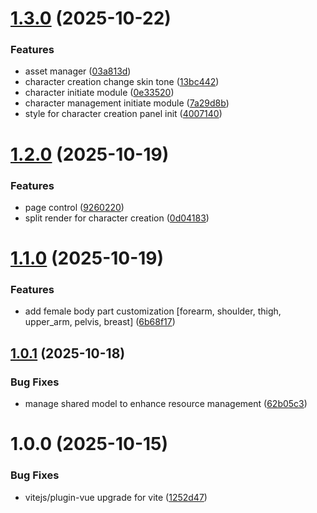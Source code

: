 # [1.3.0](https://github.com/theycantrevealus/eager-wing/compare/v1.2.0...v1.3.0) (2025-10-22)


### Features

* asset manager ([03a813d](https://github.com/theycantrevealus/eager-wing/commit/03a813d02cdbeacca17aff3dc26383aa35dfff5c))
* character creation change skin tone ([13bc442](https://github.com/theycantrevealus/eager-wing/commit/13bc442b9a5d8b732b8037c802f771d9a94a8ed9))
* character initiate module ([0e33520](https://github.com/theycantrevealus/eager-wing/commit/0e335203741ff5a2893a1733383df5ee21bbc495))
* character management initiate module ([7a29d8b](https://github.com/theycantrevealus/eager-wing/commit/7a29d8ba1c7e6c9fcdda0cceb3fc000628876827))
* style for character creation panel init ([4007140](https://github.com/theycantrevealus/eager-wing/commit/400714004683f64b1f3c217effcfde35e78e573d))

# [1.2.0](https://github.com/theycantrevealus/eager-wing/compare/v1.1.0...v1.2.0) (2025-10-19)


### Features

* page control ([9260220](https://github.com/theycantrevealus/eager-wing/commit/926022088ec1d6faea9808787fdee20644a25321))
* split render for character creation ([0d04183](https://github.com/theycantrevealus/eager-wing/commit/0d0418383339348a288f3bb9ab37e02af1bc60aa))

# [1.1.0](https://github.com/theycantrevealus/eager-wing/compare/v1.0.1...v1.1.0) (2025-10-19)


### Features

* add female body part customization [forearm, shoulder, thigh, upper_arm, pelvis, breast] ([6b68f17](https://github.com/theycantrevealus/eager-wing/commit/6b68f1791c7cfce0d09bb9f3c0450e7ce5a86245))

## [1.0.1](https://github.com/theycantrevealus/eager-wing/compare/v1.0.0...v1.0.1) (2025-10-18)


### Bug Fixes

* manage shared model to enhance resource management ([62b05c3](https://github.com/theycantrevealus/eager-wing/commit/62b05c321fbf3532a6828bb43c03662dd7cf6eee))

# 1.0.0 (2025-10-15)


### Bug Fixes

* vitejs/plugin-vue upgrade for vite ([1252d47](https://github.com/theycantrevealus/eager-wing/commit/1252d47c9ae9a771391e871573e76cddc2f95d12))
